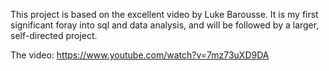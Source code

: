 This project is based on the excellent video by Luke Barousse. It is my first significant foray into sql and data analysis, and will be followed by a larger, self-directed project.

The video: https://www.youtube.com/watch?v=7mz73uXD9DA
